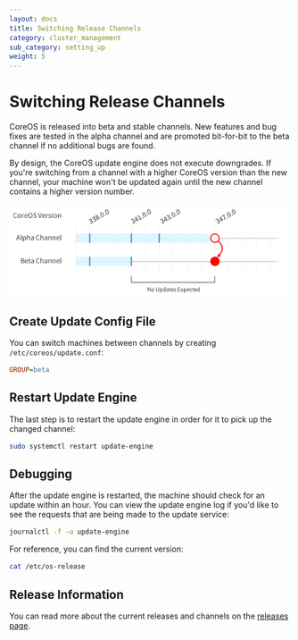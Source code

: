 ```yaml
---
layout: docs
title: Switching Release Channels
category: cluster_management
sub_category: setting_up
weight: 5
---
```


# Switching Release Channels

CoreOS is released into beta and stable channels. New features and bug fixes are tested in the alpha channel and are promoted bit-for-bit to the beta channel if no additional bugs are found.

By design, the CoreOS update engine does not execute downgrades. If you're switching from a channel with a higher CoreOS version than the new channel, your machine won't be updated again until the new channel contains a higher version number.

![Update Timeline](update-timeline.png)

## Create Update Config File

You can switch machines between channels by creating `/etc/coreos/update.conf`:

```ini
GROUP=beta
```

## Restart Update Engine

The last step is to restart the update engine in order for it to pick up the changed channel:

```sh
sudo systemctl restart update-engine
```

## Debugging

After the update engine is restarted, the machine should check for an update within an hour. You can view the update engine log if you'd like to see the requests that are being made to the update service:

```sh
journalctl -f -u update-engine
```

For reference, you can find the current version:

```sh
cat /etc/os-release
```

## Release Information

You can read more about the current releases and channels on the [releases page]({{site.url}}/releases).